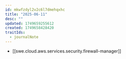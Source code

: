 ```yaml
---
id: mkwfzdyl2v2c6l7dmehqxhc
title: "2025-06-11"
desc: ""
updated: 1749659255612
created: 1749658428420
traitIds:
  - journalNote
---
```


- [[swe.cloud.aws.services.security.firewall-manager]]
